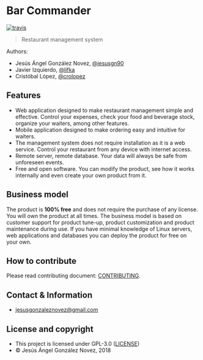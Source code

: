# Bar Commander

[![travis](https://travis-ci.org/jesusgn90/bar-commander.svg?branch=master)](https://travis-ci.org/jesusgn90/bar-commander)

> Restaurant management system

Authors: 

- Jesús Ángel González Novez, [@jesusgn90](https://github.com/jesusgn90)
- Javier Izquierdo, [@lifka](https://github.com/lifka)
- Cristóbal López, [@crolopez](https://github.com/crolopez)

## Features

- Web application designed to make restaurant management simple and effective. Control your expenses, check your food and beverage stock, organize your waiters, among other features.
- Mobile application designed to make ordering easy and intuitive for waiters.
- The management system does not require installation as it is a web service. Control your restaurant from any device with internet access.
- Remote server, remote database. Your data will always be safe from unforeseen events. 
- Free and open software. You can modify the product, see how it works internally and even create your own product from it.

## Business model

The product is __100% free__ and does not require the purchase of any license. You will own the product at all times. The business model is based on customer support for product tune-up, product customization and product maintenance during use. If you have minimal knowledge of Linux servers, web applications and databases you can deploy the product for free on your own.

## How to contribute

Please read contributing document: [CONTRIBUTING](CONTRIBUTING.md).

## Contact & Information

- jesusgonzaleznovez@gmail.com

## License and copyright

- This project is licensed under GPL-3.0 ([LICENSE](LICENSE))
- &copy; Jesús Ángel González Novez, 2018
